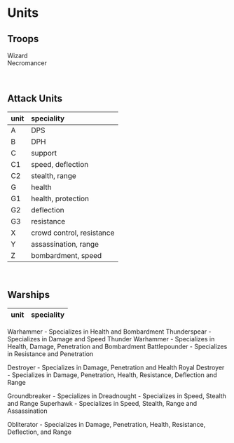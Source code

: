 # Units


## Troops

Wizard  
Necromancer  


<br>


## Attack Units

| unit | speciality |
| :--- | :--------- |
| A | DPS |
| B | DPH |
| C | support |
| C1 | speed, deflection |
| C2 | stealth, range |
| G | health |
| G1 | health, protection |
| G2 | deflection |
| G3 | resistance |
| X | crowd control, resistance |
| Y | assassination, range |
| Z | bombardment, speed |


<br>


## Warships

| unit | speciality |
| :--- | :--------- |

Warhammer   -   Specializes in Health and Bombardment
Thunderspear   -   Specializes in Damage and Speed
Thunder Warhammer  -  Specializes in Health, Damage, Penetration and Bombardment
Battlepounder   -   Specializes in Resistance and Penetration

Destroyer   -   Specializes in Damage, Penetration and Health
Royal Destroyer   -   Specializes in Damage, Penetration, Health, Resistance, Deflection and Range

Groundbreaker   -   Specializes in 
Dreadnought   -   Specializes in Speed, Stealth and Range
Superhawk   -   Specializes in Speed, Stealth, Range and Assassination

Obliterator   -   Specializes in Damage, Penetration, Health, Resistance, Deflection, and Range
